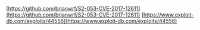 [https://github.com/brianwrf/S2-053-CVE-2017-12611](https://github.com/brianwrf/S2-053-CVE-2017-12611)
[https://www.exploit-db.com/exploits/44556](https://www.exploit-db.com/exploits/44556)
